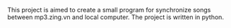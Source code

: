 This project is aimed to create a small program for synchronize songs between mp3.zing.vn and local computer.
The project is written in python.

